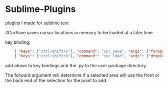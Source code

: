 # Sublime-Plugins
plugins I made for sublime text


#CurSave
saves cursor locations in memory to be loaded at a later time

key binding:
~~~ Json
    { "keys": ["ctrl+shift+y"], "command": "cur_save", "args": {"forward": false} },
    { "keys": ["ctrl+shift+o"], "command": "cur_load", "args": {"dropCursor": true} }
~~~

add above to key bindings and the .py to the user package directory. 

The forward argument will determine if a selected area will use the front or the back end of the selection for the point to add.
